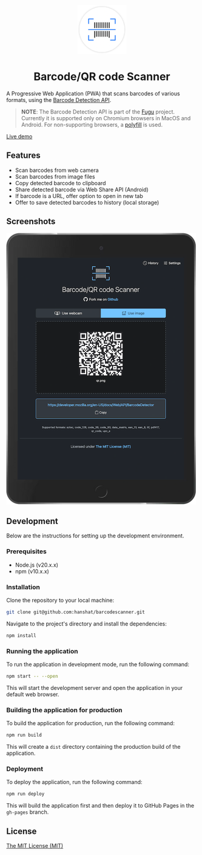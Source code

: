 <p align="center">
  <a href="https://hanshat.github.io/barcodescanner/">
    <img src="assets/logo.png" width="130" height="130" alt="Barcode Scanner">
  </a>
</p>

<h1 align="center">Barcode/QR code Scanner</h1>

A Progressive Web Application (PWA) that scans barcodes of various formats, using the [Barcode Detection API](https://developer.mozilla.org/docs/Web/API/Barcode_Detection_API).

> **NOTE**: The Barcode Detection API is part of the [Fugu](https://fugu-tracker.web.app/) project. Currently it is supported only on Chromium browsers in MacOS and Android. For non-supporting browsers, a [polyfill](https://github.com/gruhn/barcode-detector) is used.

[Live demo](https://barcodescan.vercel.app//)

## Features

- Scan barcodes from web camera
- Scan barcodes from image files
- Copy detected barcode to clipboard
- Share detected barcode via Web Share API (Android)
- If barcode is a URL, offer option to open in new tab
- Offer to save detected barcodes to history (local storage)

## Screenshots

![Screenshot dark](assets/screenshot-dark.png)

## Development

Below are the instructions for setting up the development environment.

### Prerequisites

- Node.js (v20.x.x)
- npm (v10.x.x)

### Installation

Clone the repository to your local machine:

```bash
git clone git@github.com:hanshat/barcodescanner.git
```

Navigate to the project's directory and install the dependencies:

```bash
npm install
```

### Running the application

To run the application in development mode, run the following command:

```bash
npm start -- --open
```

This will start the development server and open the application in your default web browser.

### Building the application for production

To build the application for production, run the following command:

```bash
npm run build
```

This will create a `dist` directory containing the production build of the application.

### Deployment

To deploy the application, run the following command:

```bash
npm run deploy
```

This will build the application first and then deploy it to GitHub Pages in the `gh-pages` branch.

## License

[The MIT License (MIT)](https://hanshat.mit-license.org/@2024)

